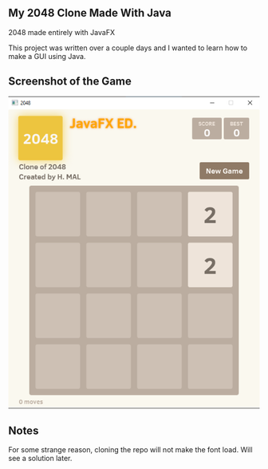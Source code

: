 ## My 2048 Clone Made With Java
2048 made entirely with JavaFX

This project was written over a couple days and I wanted
to learn how to make a GUI using Java. 

## Screenshot of the Game
![](2048ScreenShot.png)

## Notes
For some strange reason, cloning the repo will not make the 
font load. Will see a solution later.